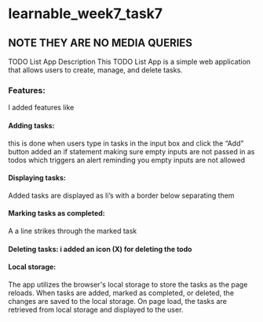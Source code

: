 # learnable_week7_task7
## NOTE THEY ARE NO MEDIA QUERIES
TODO List App Description
This TODO List App is a simple web application that allows users to create, manage, and delete tasks.

### Features:
I added features like 
#### Adding tasks: 
this is done when users type in tasks in the input box and click the “Add” button added an if statement making sure empty inputs are not passed in as todos which triggers an alert reminding you empty inputs are not allowed
#### Displaying tasks:
Added tasks are displayed as li’s with a border below separating them
#### Marking tasks as completed:
A a line strikes through the marked task
#### Deleting tasks: i added an icon (X) for deleting the todo
#### Local storage: 
The app utilizes the browser's local storage to store the tasks as the page reloads. When tasks are added, marked as completed, or deleted, the changes are saved to the local storage. On page load, the tasks are retrieved from local storage and displayed to the user.


